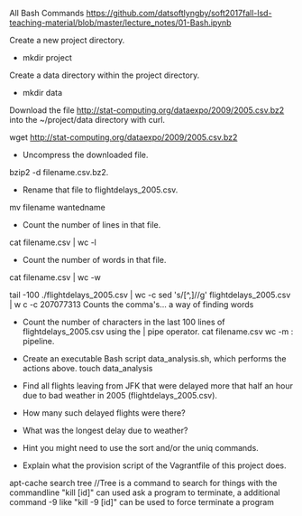 All Bash Commands https://github.com/datsoftlyngby/soft2017fall-lsd-teaching-material/blob/master/lecture_notes/01-Bash.ipynb

Create a new project directory. 

 - mkdir project

Create a data directory within the project directory.

 - mkdir data

Download the file http://stat-computing.org/dataexpo/2009/2005.csv.bz2 into the ~/project/data directory with curl.

wget http://stat-computing.org/dataexpo/2009/2005.csv.bz2

- Uncompress the downloaded file.

bzip2 -d filename.csv.bz2.

- Rename that file to flightdelays_2005.csv.

mv filename wantedname

- Count the number of lines in that file.

cat filename.csv | wc -l

- Count the number of words in that file.

cat filename.csv | wc -w

tail -100 ./flightdelays_2005.csv | wc -c
sed 's/[^,]//g' flightdelays_2005.csv | w
c -c
207077313
Counts the comma's... a way of finding words


- Count the number of characters in the last 100 lines of flightdelays_2005.csv using the  | pipe operator.
cat filename.csv wc -m    : pipeline.

- Create an executable Bash script data_analysis.sh, which performs the actions above.
touch data_analysis


- Find all flights leaving from JFK that were delayed more that half an hour due to bad weather in 2005 (flightdelays_2005.csv).
- How many such delayed flights were there?
- What was the longest delay due to weather?
- Hint you might need to use the sort and/or the uniq commands.
- Explain what the provision script of the Vagrantfile of this project does.


apt-cache search tree //Tree is a command to search for things with the commandline
"kill [id]" can used ask a program to terminate, a additional command -9 like "kill -9 [id]" can be used to force terminate a program

